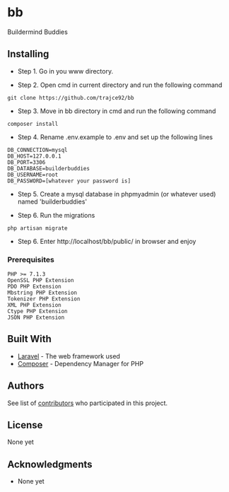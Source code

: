 # bb
Buildermind Buddies

## Installing

* Step 1. Go in you www directory.

* Step 2. Open cmd in current directory and run the following command
```
git clone https://github.com/trajce92/bb
```
* Step 3. Move in bb directory in cmd and run the following command
```
composer install
```
* Step 4. Rename .env.example to .env and set up the following lines
```
DB_CONNECTION=mysql
DB_HOST=127.0.0.1
DB_PORT=3306
DB_DATABASE=builderbuddies
DB_USERNAME=root
DB_PASSWORD=[whatever your password is]
```
* Step 5. Create a mysql database in phpmyadmin (or whatever used) named 'builderbuddies'

* Step 6. Run the migrations
```
php artisan migrate
```

* Step 6. Enter http://localhost/bb/public/ in browser and enjoy

### Prerequisites

```
PHP >= 7.1.3
OpenSSL PHP Extension
PDO PHP Extension
Mbstring PHP Extension
Tokenizer PHP Extension
XML PHP Extension
Ctype PHP Extension
JSON PHP Extension
```

## Built With

* [Laravel](http://www.laravel.com/) - The web framework used
* [Composer](http://www.composer.com/) - Dependency Manager for PHP

## Authors

See list of [contributors](https://github.com/trajce92/bb/contributors) who participated in this project.

## License

None yet

## Acknowledgments

* None yet

